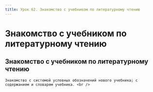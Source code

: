 ```yaml
---
title: Урок 62. Знакомство с учебником по литературному чтению 
---
```


# Знакомство с учебником по литературному чтению 

## Знакомство с учебником по литературному чтению

<p>
	Знакомство с системой условных обозначений нового учебника; с содержанием и словарем учебника. <br />
</p>